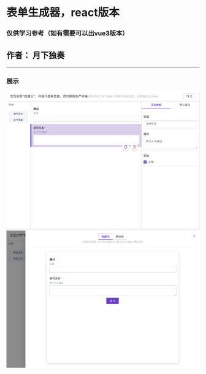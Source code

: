 # 表单生成器，react版本
### 仅供学习参考（如有需要可以出vue3版本）
## 作者： 月下独奏

-------------
### 展示
![登录页](./note/react0.png)
![首页](./note/react1.png)